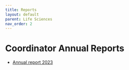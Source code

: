 ```yaml
---
title: Reports
layout: default
parent: Life Sciences
nav_order: 2
---
```


# Coordinator Annual Reports

- [Annual report 2023](./lswg-coordinator-report-2023.pdf)
